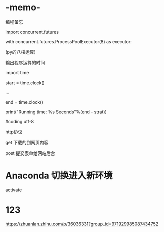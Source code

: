 # -memo-
编程备忘




import concurrent.futures

with concurrent.futures.ProcessPoolExecutor(8) as executor:

(py的八核运算)



输出程序运算的时间

import time

start = time.clock()

...

end = time.clock()

print("Running time: %s Seconds"%(end - strat))





#coding:utf-8




http协议

get   下载的到网页内容 

post  提交表单给网站后台

# Anaconda 切换进入新环境
activate 

# 123
https://zhuanlan.zhihu.com/p/36036331?group_id=971929985087434752
